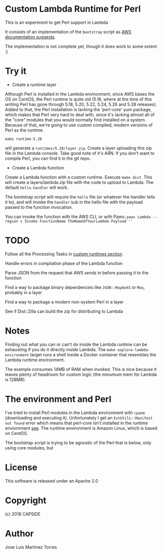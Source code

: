Custom Lambda Runtime for Perl
==============================

This is an experiment to get Perl support in Lambda

It consists of an implementation of the `bootstrap` script as [AWS documentation suggests](https://docs.aws.amazon.com/lambda/latest/dg/runtimes-api.html).

The implementation is not complete yet, though it does work to some extent :)

Try it
======

 - Create a runtime layer

Although Perl is installed in the Lambda environment, since AWS bases the OS on CentOS, the Perl runtime is quite old (5.16, where at the time of this
writing Perl has gone through 5.18, 5.20, 5.22, 5.24, 5.26 and 5.28 releases). Added to that, the Perl installation is lacking the 'perl-core' yum
package, which makes that Perl very hard to deal with, since it's lacking almost all of the "core" modules that you would normally find installed
on a system. Because of that, we're going to use custom compiled, modern versions of Perl as the runtime.

```
make runtime-5.28
```

will generate a `runtimes/5.28/layer.zip`. Create a layer uploading this zip file in the Lambda console. Take good note of it's ARN. If you don't want
to compile Perl, you can find it in the git repo.

 - Create a Lambda function

Create a Lambda function with a custom runtime. Execute `make dist`. This will create a layers/lambda.zip file with the code to upload to Lambda. The
default `hello.handler` will work.

The bootstrap script will require the `hello` file (or whatever the handler tells it to), and will invoke the `handler` sub in the hello file with
the payload passed to the function invocation.

You can invoke the function with the AWS CLI, or with Paws: `paws Lambda --region x Invoke FunctionName TheNameOfYourLambda Payload ''`

TODO
====

Follow all the Processing Tasks in [custom runtimes section](https://docs.aws.amazon.com/lambda/latest/dg/runtimes-custom.html)

Handle errors in compilation phase of the Lambda function

Parse JSON from the request that AWS sends in before passing it to the function

Find a way to package binary dependencies like `JSON::MaybeXS` or `Moo`, probably in a layer

Find a way to package a modern non-system Perl in a layer

See if Dist::Zilla can build the zip for distributing to Lambda

Notes
=====

Finding out what you can or can't do inside the Lambda runtime can be exhausting if you do it directly inside Lambda. The `make explore-lambda-environment` target 
runs a shell inside a Docker container that resembles the Lambda runtime environment.

The example consumes 14MB of RAM when invoked. This is nice because it leaves plenty of headroom for custom logic (the minumum mem for Lambda is 128MB).

The environment and Perl
========================

I've tried to install Perl modules in the Lambda environment with `cpanm` (downloading and executing it). Unfortunately I get an `ExtUtils::Manifest not found` error
which means that perl-core isn't installed in the runtime enviornment [see](https://github.com/miyagawa/cpanminus/issues/493). The runtime environment is Amazon Linux, which is based on CentOS.

The bootstrap script is trying to be agnostic of the Perl that is below, only using core modules, but

License
=======

This software is released under an Apache 2.0

Copyright
=========

(c) 2018 CAPSiDE

Author
======

Jose Luis Martinez Torres



